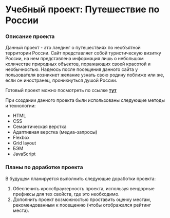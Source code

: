 # Учебный проект: Путешествие по России

### Описание проекта
  Данный проект - это лэндинг о путешествиях по необъятной территории России. Сайт представляет собой туристическую визитку России, на нем представлена информация лишь о небольшом количестве природных объектов, поражающих своей красотой и необычностью. Надеюсь после посещения данного сайта у пользователя возникнет желание узнать свою родину поближе или же, если он иностранец, проникнуться душой России.

  Готовый проект можно посмотреть по ссылке [**тут**](https://marinicheva.github.io/russian-travel/)

  При создании данного проекта были использованы следующие методы и технологии:
  * HTML
  * CSS
  * Семантическая верстка
  * Адаптивная верстка (медиа-запросы)
  * Flexbox
  * Grid layout
  * БЭМ
  * JavaScript
  
  ### Планы по доработке проекта
   В будущем планируется выполнить следующие доработки проекта:
   1. Обеспечить кроссбраузерность проекта, используя вендорные префиксы для тех свойств, где это
   необходимо.
   2. Дополнить проект возможностью проставить оценку местам, рекомендованным к посещению (чтобы отображался рейтинг места).
